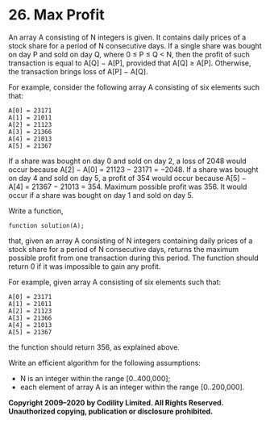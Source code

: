 # 26. Max Profit

An array A consisting of N integers is given. It contains daily prices of a stock share for a period of N consecutive days. If a single share was bought on day P and sold on day Q, where 0 ≤ P ≤ Q < N, then the profit of such transaction is equal to A[Q] − A[P], provided that A[Q] ≥ A[P]. Otherwise, the transaction brings loss of A[P] − A[Q].

For example, consider the following array A consisting of six elements such that:

```
A[0] = 23171
A[1] = 21011
A[2] = 21123
A[3] = 21366
A[4] = 21013
A[5] = 21367
```

If a share was bought on day 0 and sold on day 2, a loss of 2048 would occur because A[2] − A[0] = 21123 − 23171 = −2048. If a share was bought on day 4 and sold on day 5, a profit of 354 would occur because A[5] − A[4] = 21367 − 21013 = 354. Maximum possible profit was 356. It would occur if a share was bought on day 1 and sold on day 5.

Write a function,

```
function solution(A);
```

that, given an array A consisting of N integers containing daily prices of a stock share for a period of N consecutive days, returns the maximum possible profit from one transaction during this period. The function should return 0 if it was impossible to gain any profit.

For example, given array A consisting of six elements such that:

```
A[0] = 23171
A[1] = 21011
A[2] = 21123
A[3] = 21366
A[4] = 21013
A[5] = 21367
```

the function should return 356, as explained above.

Write an efficient algorithm for the following assumptions:

- N is an integer within the range [0..400,000];
- each element of array A is an integer within the range [0..200,000].

**Copyright 2009–2020 by Codility Limited. All Rights Reserved. Unauthorized copying, publication or disclosure prohibited.**
